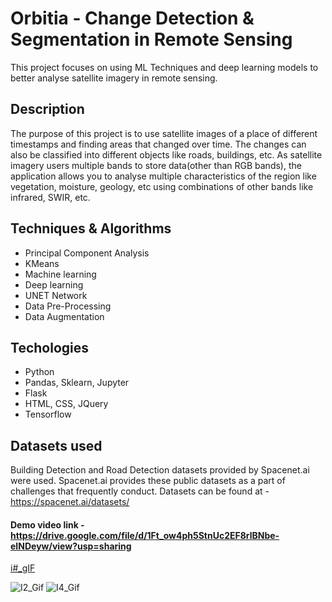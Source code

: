 
# Orbitia - Change Detection & Segmentation in Remote Sensing
This project focuses on using ML Techniques and deep learning models to better analyse satellite imagery in remote sensing.

## Description
The purpose of this project is to use satellite images of a place of different timestamps and finding areas that changed over time.
The changes can also be classified into different objects like roads, buildings, etc. As satellite imagery users multiple bands
to store data(other than RGB bands), the application allows you to analyse multiple characteristics of the region like vegetation, moisture,
geology, etc using combinations of other bands like infrared, SWIR, etc.

## Techniques & Algorithms
- Principal Component Analysis
- KMeans
- Machine learning
- Deep learning
- UNET Network
- Data Pre-Processing
- Data Augmentation

## Techologies
- Python
- Pandas, Sklearn, Jupyter
- Flask
- HTML, CSS, JQuery
- Tensorflow

## Datasets used
Building Detection and Road Detection datasets provided by Spacenet.ai were used. Spacenet.ai provides these public datasets
as a part of challenges that frequently conduct. Datasets can be found at - https://spacenet.ai/datasets/ 

#### Demo video link - https://drive.google.com/file/d/1Ft_ow4ph5StnUc2EF8rlBNbe-eINDeyw/view?usp=sharing

[i#_gIF](https://user-images.githubusercontent.com/47049275/143492203-4009248d-c4f5-4cca-8ece-6376ce6d22d7.gif)
<!--[I1_Gif](https://user-images.githubusercontent.com/47049275/143492212-9c1fa646-051f-4086-8fbd-b74408fc6311.gif) -->
![I2_Gif](https://user-images.githubusercontent.com/47049275/143492215-0690db40-af9f-46a3-a8fe-ad23c49a345d.gif)
![I4_Gif](https://user-images.githubusercontent.com/47049275/143492216-a9a63e1b-1efd-4204-9745-3f883b56d03c.gif)

